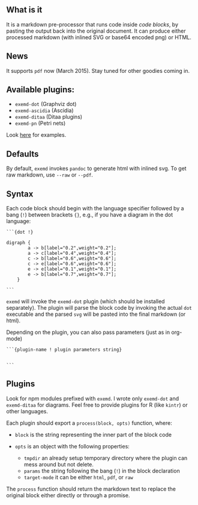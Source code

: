 
## What is it

It is a markdown pre-processor that runs code inside *code blocks*, by pasting the output back into the original document. It can produce either processed markdown (with inlined SVG or base64 encoded png) or HTML.

## News

It supports `pdf` now (March 2015). Stay tuned for other goodies coming in.

## Available plugins:

* `exemd-dot`       (Graphviz dot)
* `exemd-ascidia`   (Ascidia)
* `exemd-ditaa`     (Ditaa plugins)
* `exemd-pn`        (Petri nets)

Look [here](http://www.vittoriozaccaria.net/exemd/) for examples.

## Defaults

By default, `exemd` invokes `pandoc` to generate html with inlined svg. To get raw markdown, use `--raw` or `--pdf`.

## Syntax

Each code block should begin with the language specifier followed by a bang (`!`) between brackets `{}`, e.g., if you have a diagram in the dot language:

    ```{dot !}

    digraph {
            a -> b[label="0.2",weight="0.2"];
            a -> c[label="0.4",weight="0.4"];
            c -> b[label="0.6",weight="0.6"];
            c -> e[label="0.6",weight="0.6"];
            e -> e[label="0.1",weight="0.1"];
            e -> b[label="0.7",weight="0.7"];
        }

    ```

`exemd` will invoke the `exemd-dot` plugin (which should be installed separately). The plugin will parse the block code by invoking the actual `dot` executable and the parsed `svg` will be pasted into the final markdown (or html).

Depending on the plugin, you can also pass parameters (just as in org-mode)

    ```{plugin-name ! plugin parameters string}


    ```

## Plugins

Look for npm modules prefixed with `exemd`. I wrote only `exemd-dot` and `exemd-ditaa` for diagrams. Feel free to provide plugins for R (like `kintr`) or other languages.

Each plugin should export a `process(block, opts)` function, where:

* `block` is the string representing the inner part of the block code
* `opts` is an object with the following properties:

    - `tmpdir` an already setup temporary directory where the plugin can mess around but not delete.
    - `params` the string following the bang (`!`) in the block declaration
    - `target-mode` it can be either `html`, `pdf`, or `raw`

The `process` function should return the markdown text to replace the original block either directly or through a promise.
